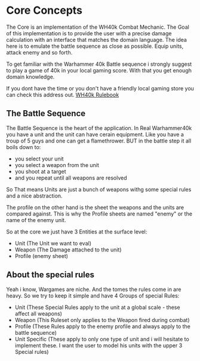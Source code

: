 # Core Concepts

The Core is an implementation of the WH40k Combat Mechanic. The Goal of this
implementation is to provide the user with a precise damage calculation
with an interface that matches the domain language. The idea here is
to emulate the battle sequence as close as possible. Equip units,
attack enemy and so forth. 

To get familiar with the Warhammer 40k Battle sequence i strongly
suggest to play a game of 40k in your local gaming score. With that 
you get enough domain knowledge. 

If you dont have the time or you don't have a friendly local
gaming store you can check this address out.
[WH40k Rulebook](https://www.warhammer-community.com/2023/06/02/download-the-new-warhammer-40000-rules-for-free-right-here/)

## The Battle Sequence
The Battle Sequence is the heart of the application.
In Real Warhammer40k you have a unit and the unit can have cerain equipment.
Like you have a troup of 5 guys and one can get a flamethrower.
BUT in the battle step it all boils down to: 
- you select your unit
- you select a weapon from the unit
- you shoot at a target
- and you repeat until all weapons are resolved

So That means Units are just a bunch of weapons withg some special rules and a nice
abstraction. 

The profile on the other hand is the sheet the weapons and the units are compared against.
This is why the Profile sheets are named "enemy" or the name of the enemy unit.

So at the core we just have 3 Entities at the surface level:
- Unit (The Unit we want to eval)
- Weapon (The Damage attached to the unit)
- Profile (enemy sheet)

## About the special rules

Yeah i know, Wargames are niche. And the tomes the rules come in are heavy.
So we try to keep it simple and have 4 Groups of special Rules:
- Unit (These Special Rules apply to the unit at a global scale - these affect all weapons)
- Weapon (This Ruleset only applies to the Weapon fired during combat)
- Profile (These Rules apply to the enemy profile and always apply to the battle sequence)
- Unit Specific (These apply to only one type of unit and i will hesitate to implement these.
I want the user to model his units with the upper 3 Special rules)


